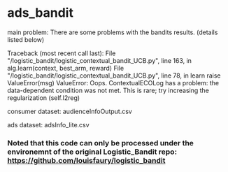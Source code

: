# ads_bandit

main problem: There are some problems with the bandits results. (details listed below)

Traceback (most recent call last):
  File "/logistic_bandit/logistic_contextual_bandit_UCB.py", line 163, in <module>
    alg.learn(context, best_arm, reward)
  File "/logistic_bandit/logistic_contextual_bandit_UCB.py", line 78, in learn
    raise ValueError(msg)
ValueError:  Oops. ContextualECOLog has a problem: the data-dependent condition was not met. This is rare; try increasing the regularization (self.l2reg) 

consumer dataset: audienceInfoOutput.csv

ads dataset: adsInfo_lite.csv

### Noted that this code can only be processed under the environemnt of the original Logistic_Bandit repo: https://github.com/louisfaury/logistic_bandit
